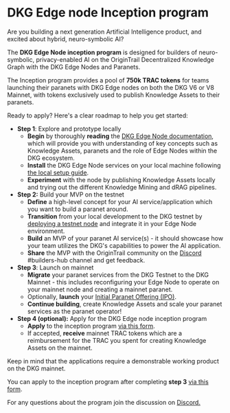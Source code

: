 # DKG Edge node Inception program

Are you building a next generation Artificial Intelligence product, and excited about hybrid, neuro-symbolic AI?

The **DKG Edge Node inception program** is designed for builders of neuro-symbolic, privacy-enabled AI on the OriginTrail Decentralized Knowledge Graph with the DKG Edge Nodes and Paranets.

The Inception program provides a pool of **750k TRAC tokens** for teams launching their paranets with  DKG Edge nodes on both the DKG V6 or V8 Mainnet, with tokens exclusively used to publish Knowledge Assets to their paranets.

Ready to apply? Here's a clear roadmap to help you get started:

* **Step 1**: Explore and prototype locally
  * **Begin** by thoroughly **reading** the [DKG Edge Node documentation](dkg-edge-node-architecture.md), which will provide you with understanding of key concepts such as Knowledge Assets, paranets and the role of Edge Nodes within the DKG ecosystem.
  * **Install** the DKG Edge Node services on your local machine following [the local setup guide](setup-a-boilerplate-v8-edge-node.md).
  * **Experiment** with the node by publishing Knowledge Assets locally and trying out the different Knowledge Mining and dRAG pipelines.
* **Step 2:** Build your MVP on the testnet
  * **Define** a high-level concept for your AI service/application which you want to build a paranet around.
  * **Transition** from your local development to the DKG testnet by [deploying a testnet node](../run-a-v8-core-node-on-testnet/) and integrate it in your Edge Node environment.
  * **Build** an MVP of your paranet AI service(s) - it should showcase how your team utilizes the DKG's capabilities to power the AI application.
  * **Share** the MVP with the OriginTrail community on the [Discord](https://discord.com/invite/QctFuPCMew) #builders-hub channel and get feedback.
* **Step 3**: Launch on mainnet
  * **Migrate** your paranet services from the DKG Testnet to the DKG Mainnet - this includes reconfiguring your Edge Node to operate on your mainnet node and creating a mainnet paranet.
  * Optionally,  **launch** your [Initial Paranet Offering (IPO)](../../dkg-v6-current-version/autonomous-ai-paranets/launching-your-ipo.md).
  * **Continue building**, create Knowledge Assets and scale your paranet services as the paranet operator!
* **Step 4 (optional):** Apply for the DKG Edge node inception program
  * **Apply** to the inception program [via this form](https://docs.google.com/forms/d/e/1FAIpQLSdOoyoBFC7oEftK67Sioo32Yf1YHHONME4\_c8j-34IxwpBgHg/viewform).
  * If accepted, **receive** mainnet TRAC tokens which are a reimbursement for the TRAC you spent for creating Knowledge Assets on the mainnet.

Keep in mind that the applications require a demonstrable working product on the DKG mainnet.

You can apply to the inception program after completing **step 3** [via this form](https://docs.google.com/forms/d/e/1FAIpQLSdOoyoBFC7oEftK67Sioo32Yf1YHHONME4\_c8j-34IxwpBgHg/viewform).

For any questions about the program join the discussion on [Discord.](https://discord.com/invite/QctFuPCMew)
